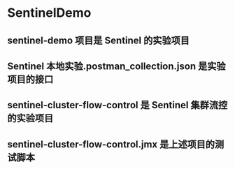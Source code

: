 # SentinelDemo

## sentinel-demo 项目是 Sentinel 的实验项目

## Sentinel 本地实验.postman_collection.json 是实验项目的接口

## sentinel-cluster-flow-control 是 Sentinel 集群流控的实验项目

## sentinel-cluster-flow-control.jmx 是上述项目的测试脚本
